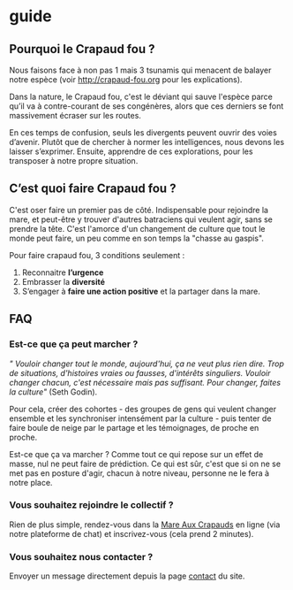 ﻿# guide

## Pourquoi le Crapaud fou ? 
Nous faisons face à non pas 1 mais 3 tsunamis qui menacent de balayer notre espèce (voir http://crapaud-fou.org pour les explications). 

Dans la nature, le Crapaud fou, c'est le déviant qui sauve l'espèce parce qu’il va à contre-courant de ses congénères, alors que ces derniers se font massivement écraser sur les routes. 

En ces temps de confusion, seuls les divergents peuvent ouvrir des voies d’avenir. Plutôt que de chercher à normer les intelligences, nous devons les laisser s’exprimer. 
Ensuite, apprendre de ces explorations, pour les transposer à notre propre situation. 

## C’est quoi faire Crapaud fou ? 
C'est oser faire un premier pas de côté.
Indispensable pour rejoindre la mare, et peut-être y trouver d'autres batraciens qui veulent agir, sans se prendre la tête.
C'est l'amorce d'un changement de culture que tout le monde peut faire, un peu comme en son temps la "chasse au gaspis".

Pour faire crapaud fou, 3 conditions seulement :
1) Reconnaitre **l’urgence**
2) Embrasser la **diversité**
3) S’engager à **faire une action positive** et la partager dans la mare. 

## FAQ
### Est-ce que ça peut marcher ?
*" Vouloir changer tout le monde, aujourd'hui, ça ne veut plus rien dire. Trop de situations, d'histoires vraies ou fausses, d'intérêts singuliers. Vouloir changer chacun, c'est nécessaire mais pas suffisant. Pour changer, faites la culture"* (Seth Godin).

Pour cela, créer des cohortes - des groupes de gens qui veulent changer ensemble et les synchroniser intensément par la culture - puis tenter de faire boule de neige par le partage et les témoignages, de proche en proche.

Est-ce que ça va marcher ? Comme tout ce qui repose sur un effet de masse, nul ne peut faire de prédiction.
Ce qui est sûr, c'est que si on ne se met pas en posture d'agir, chacun à notre niveau, personne ne le fera à notre place.

### Vous souhaitez rejoindre le collectif ? 
Rien de plus simple, rendez-vous dans la [Mare Aux Crapauds](https://coa.crapaud-fou.org) en ligne (via notre plateforme de chat) et inscrivez-vous (cela prend 2 minutes).

### Vous souhaitez nous contacter ?
Envoyer un message directement depuis la page [contact](http://crapaud-fou.org/contact/) du site.
